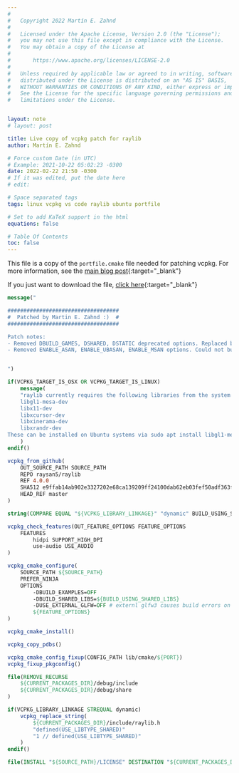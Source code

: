 ```yaml
---
#
#   Copyright 2022 Martín E. Zahnd
#
#   Licensed under the Apache License, Version 2.0 (the "License");
#   you may not use this file except in compliance with the License.
#   You may obtain a copy of the License at
#
#       https://www.apache.org/licenses/LICENSE-2.0
#
#   Unless required by applicable law or agreed to in writing, software
#   distributed under the License is distributed on an "AS IS" BASIS,
#   WITHOUT WARRANTIES OR CONDITIONS OF ANY KIND, either express or implied.
#   See the License for the specific language governing permissions and
#   limitations under the License.


layout: note
# layout: post

title: Live copy of vcpkg patch for raylib
author: Martín E. Zahnd

# Force custom Date (in UTC)
# Example: 2021-10-22 05:02:23 -0300
date: 2022-02-22 21:50 -0300
# If it was edited, put the date here
# edit:

# Space separated tags
tags: linux vcpkg vs code raylib ubuntu portfile

# Set to add KaTeX support in the html
equations: false

# Table Of Contents
toc: false
---
```


This file is a copy of the `portfile.cmake` file needed for patching vcpkg.
For more information, see the
[main blog post][related-blog-post]{:target="_blank"}

If you just want to download the file, 
[click here][assets-raylib-portfile]{:target="_blank"}

<!--more-->

~~~ cmake
message("

###################################
#  Patched by Martin E. Zahnd :)  #
###################################

Patch notes:
- Removed DBUILD_GAMES, DSHARED, DSTATIC deprecated options. Replaced by DBUILD_SHARED_LIBS
- Removed ENABLE_ASAN, ENABLE_UBASAN, ENABLE_MSAN options. Could not build with them.


")

if(VCPKG_TARGET_IS_OSX OR VCPKG_TARGET_IS_LINUX)
    message(
    "raylib currently requires the following libraries from the system package manager:
    libgl1-mesa-dev
    libx11-dev
    libxcursor-dev
    libxinerama-dev
    libxrandr-dev
These can be installed on Ubuntu systems via sudo apt install libgl1-mesa-dev libx11-dev libxcursor-dev libxinerama-dev libxrandr-dev"
    )
endif()

vcpkg_from_github(
    OUT_SOURCE_PATH SOURCE_PATH
    REPO raysan5/raylib
    REF 4.0.0
    SHA512 e9ffab14ab902e3327202e68ca139209ff24100dab62eb03fef50adf363f81e2705d81e709c58cf1514e68e6061c8963555bd2d00744daacc3eb693825fc3417
    HEAD_REF master
)

string(COMPARE EQUAL "${VCPKG_LIBRARY_LINKAGE}" "dynamic" BUILD_USING_SHARED_LIBS)

vcpkg_check_features(OUT_FEATURE_OPTIONS FEATURE_OPTIONS
    FEATURES
        hidpi SUPPORT_HIGH_DPI
        use-audio USE_AUDIO
)

vcpkg_cmake_configure(
    SOURCE_PATH ${SOURCE_PATH}
    PREFER_NINJA
    OPTIONS
        -DBUILD_EXAMPLES=OFF
        -DBUILD_SHARED_LIBS=${BUILD_USING_SHARED_LIBS}
        -DUSE_EXTERNAL_GLFW=OFF # externl glfw3 causes build errors on Windows
        ${FEATURE_OPTIONS}
)

vcpkg_cmake_install()

vcpkg_copy_pdbs()

vcpkg_cmake_config_fixup(CONFIG_PATH lib/cmake/${PORT})
vcpkg_fixup_pkgconfig()

file(REMOVE_RECURSE
    ${CURRENT_PACKAGES_DIR}/debug/include
    ${CURRENT_PACKAGES_DIR}/debug/share
)

if(VCPKG_LIBRARY_LINKAGE STREQUAL dynamic)
    vcpkg_replace_string(
        ${CURRENT_PACKAGES_DIR}/include/raylib.h
        "defined(USE_LIBTYPE_SHARED)"
        "1 // defined(USE_LIBTYPE_SHARED)"
    )
endif()

file(INSTALL "${SOURCE_PATH}/LICENSE" DESTINATION "${CURRENT_PACKAGES_DIR}/share/${PORT}" RENAME copyright)
~~~


[related-blog-post]: /blog/2022/02/22/vcpkg_raylib.html "Instación y configuración de vcpkg, raylib y Visual Studio Code en Linux"

[assets-raylib-portfile]: /assets/collections/posts/2022/02/22/portfile.cmake "portfile.cmake"
